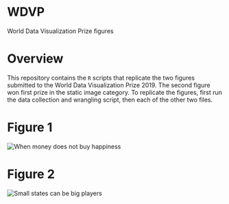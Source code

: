 # WDVP
World Data Visualization Prize figures

# Overview
This repository contains the `R` scripts that replicate the two figures submitted to the World Data Visualization Prize 2019. The second figure won first prize in the static image category.
To replicate the figures, first run the data collection and wrangling script, then each of the other two files. 

# Figure 1
![When money does not buy happiness](https://github.com/demetriodor/WDVP/blob/master/figures/toshkov_all_states.jpg)
        
      
# Figure 2
![Small states can be big players](https://github.com/demetriodor/WDVP/blob/master/figures/toshkov_small_states.jpg)
